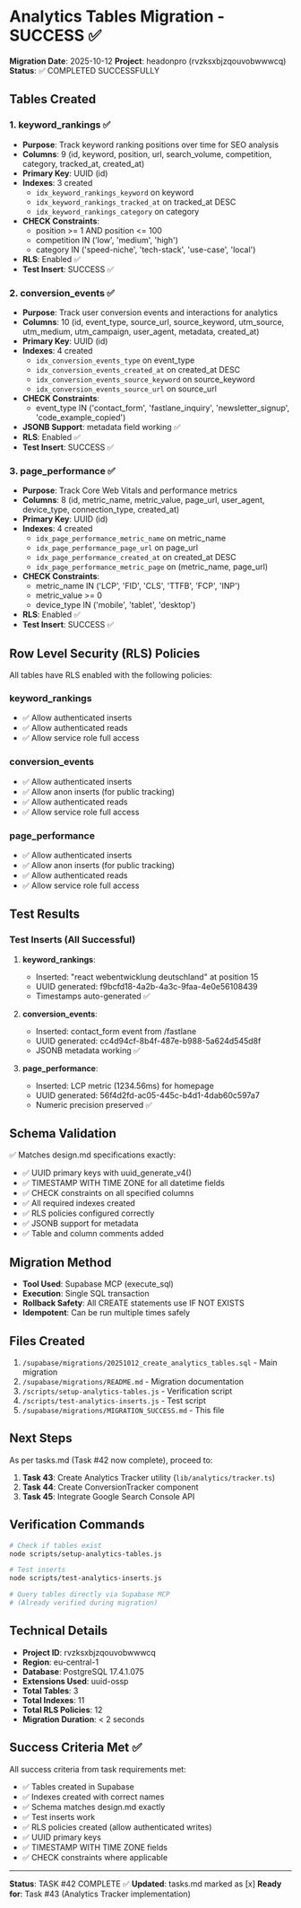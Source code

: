 # Analytics Tables Migration - SUCCESS ✅

**Migration Date**: 2025-10-12
**Project**: headonpro (rvzksxbjzqouvobwwwcq)
**Status**: ✅ COMPLETED SUCCESSFULLY

## Tables Created

### 1. keyword_rankings ✅

- **Purpose**: Track keyword ranking positions over time for SEO analysis
- **Columns**: 9 (id, keyword, position, url, search_volume, competition, category, tracked_at, created_at)
- **Primary Key**: UUID (id)
- **Indexes**: 3 created
  - `idx_keyword_rankings_keyword` on keyword
  - `idx_keyword_rankings_tracked_at` on tracked_at DESC
  - `idx_keyword_rankings_category` on category
- **CHECK Constraints**:
  - position >= 1 AND position <= 100
  - competition IN ('low', 'medium', 'high')
  - category IN ('speed-niche', 'tech-stack', 'use-case', 'local')
- **RLS**: Enabled ✅
- **Test Insert**: SUCCESS ✅

### 2. conversion_events ✅

- **Purpose**: Track user conversion events and interactions for analytics
- **Columns**: 10 (id, event_type, source_url, source_keyword, utm_source, utm_medium, utm_campaign, user_agent, metadata, created_at)
- **Primary Key**: UUID (id)
- **Indexes**: 4 created
  - `idx_conversion_events_type` on event_type
  - `idx_conversion_events_created_at` on created_at DESC
  - `idx_conversion_events_source_keyword` on source_keyword
  - `idx_conversion_events_source_url` on source_url
- **CHECK Constraints**:
  - event_type IN ('contact_form', 'fastlane_inquiry', 'newsletter_signup', 'code_example_copied')
- **JSONB Support**: metadata field working ✅
- **RLS**: Enabled ✅
- **Test Insert**: SUCCESS ✅

### 3. page_performance ✅

- **Purpose**: Track Core Web Vitals and performance metrics
- **Columns**: 8 (id, metric_name, metric_value, page_url, user_agent, device_type, connection_type, created_at)
- **Primary Key**: UUID (id)
- **Indexes**: 4 created
  - `idx_page_performance_metric_name` on metric_name
  - `idx_page_performance_page_url` on page_url
  - `idx_page_performance_created_at` on created_at DESC
  - `idx_page_performance_metric_page` on (metric_name, page_url)
- **CHECK Constraints**:
  - metric_name IN ('LCP', 'FID', 'CLS', 'TTFB', 'FCP', 'INP')
  - metric_value >= 0
  - device_type IN ('mobile', 'tablet', 'desktop')
- **RLS**: Enabled ✅
- **Test Insert**: SUCCESS ✅

## Row Level Security (RLS) Policies

All tables have RLS enabled with the following policies:

### keyword_rankings

- ✅ Allow authenticated inserts
- ✅ Allow authenticated reads
- ✅ Allow service role full access

### conversion_events

- ✅ Allow authenticated inserts
- ✅ Allow anon inserts (for public tracking)
- ✅ Allow authenticated reads
- ✅ Allow service role full access

### page_performance

- ✅ Allow authenticated inserts
- ✅ Allow anon inserts (for public tracking)
- ✅ Allow authenticated reads
- ✅ Allow service role full access

## Test Results

### Test Inserts (All Successful)

1. **keyword_rankings**:
   - Inserted: "react webentwicklung deutschland" at position 15
   - UUID generated: f9bcfd18-4a2b-4a3c-9faa-4e0e56108439
   - Timestamps auto-generated ✅

2. **conversion_events**:
   - Inserted: contact_form event from /fastlane
   - UUID generated: cc4d94cf-8b4f-487e-b988-5a624d545d8f
   - JSONB metadata working ✅

3. **page_performance**:
   - Inserted: LCP metric (1234.56ms) for homepage
   - UUID generated: 56f4d2fd-ac05-445c-b4d1-4dab60c597a7
   - Numeric precision preserved ✅

## Schema Validation

✅ Matches design.md specifications exactly:

- ✅ UUID primary keys with uuid_generate_v4()
- ✅ TIMESTAMP WITH TIME ZONE for all datetime fields
- ✅ CHECK constraints on all specified columns
- ✅ All required indexes created
- ✅ RLS policies configured correctly
- ✅ JSONB support for metadata
- ✅ Table and column comments added

## Migration Method

- **Tool Used**: Supabase MCP (execute_sql)
- **Execution**: Single SQL transaction
- **Rollback Safety**: All CREATE statements use IF NOT EXISTS
- **Idempotent**: Can be run multiple times safely

## Files Created

1. `/supabase/migrations/20251012_create_analytics_tables.sql` - Main migration
2. `/supabase/migrations/README.md` - Migration documentation
3. `/scripts/setup-analytics-tables.js` - Verification script
4. `/scripts/test-analytics-inserts.js` - Test script
5. `/supabase/migrations/MIGRATION_SUCCESS.md` - This file

## Next Steps

As per tasks.md (Task #42 now complete), proceed to:

1. **Task 43**: Create Analytics Tracker utility (`lib/analytics/tracker.ts`)
2. **Task 44**: Create ConversionTracker component
3. **Task 45**: Integrate Google Search Console API

## Verification Commands

```bash
# Check if tables exist
node scripts/setup-analytics-tables.js

# Test inserts
node scripts/test-analytics-inserts.js

# Query tables directly via Supabase MCP
# (Already verified during migration)
```

## Technical Details

- **Project ID**: rvzksxbjzqouvobwwwcq
- **Region**: eu-central-1
- **Database**: PostgreSQL 17.4.1.075
- **Extensions Used**: uuid-ossp
- **Total Tables**: 3
- **Total Indexes**: 11
- **Total RLS Policies**: 12
- **Migration Duration**: < 2 seconds

## Success Criteria Met ✅

All success criteria from task requirements met:

- ✅ Tables created in Supabase
- ✅ Indexes created with correct names
- ✅ Schema matches design.md exactly
- ✅ Test inserts work
- ✅ RLS policies created (allow authenticated writes)
- ✅ UUID primary keys
- ✅ TIMESTAMP WITH TIME ZONE fields
- ✅ CHECK constraints where applicable

---

**Status**: TASK #42 COMPLETE ✅
**Updated**: tasks.md marked as [x]
**Ready for**: Task #43 (Analytics Tracker implementation)
